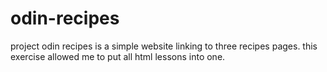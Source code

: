 # odin-recipes
project odin recipes is a simple website linking to three recipes pages.
this exercise allowed me to put all html lessons into one.